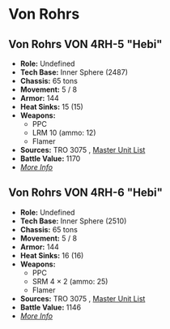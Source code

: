 # Von Rohrs 

## Von Rohrs VON 4RH-5 "Hebi" 

- **Role:** Undefined 
- **Tech Base:** Inner Sphere (2487) 
- **Chassis:** 65 tons 
- **Movement:** 5 / 8 
- **Armor:** 144 
- **Heat Sinks:** 15 (15) 
- **Weapons:** 
  - PPC 
  - LRM 10 (ammo: 12) 
  - Flamer 
- **Sources:** TRO 3075 , [Master Unit List](http://masterunitlist.info/Unit/Details/3455/von-rohrs-hebi-von-4rh-5) 
- **Battle Value:** 1170 
- [*More Info*](von_rohrs/von_rohrs_von_4rh-5.md) 

## Von Rohrs VON 4RH-6 "Hebi" 

- **Role:** Undefined 
- **Tech Base:** Inner Sphere (2510) 
- **Chassis:** 65 tons 
- **Movement:** 5 / 8 
- **Armor:** 144 
- **Heat Sinks:** 16 (16) 
- **Weapons:** 
  - PPC 
  - SRM 4 × 2 (ammo: 25) 
  - Flamer 
- **Sources:** TRO 3075 , [Master Unit List](http://masterunitlist.info/Unit/Details/3456/von-rohrs-hebi-von-4rh-6) 
- **Battle Value:** 1146 
- [*More Info*](von_rohrs/von_rohrs_von_4rh-6.md) 

